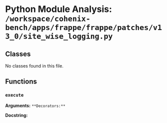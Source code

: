 # Python Module Analysis: `/workspace/cohenix-bench/apps/frappe/frappe/patches/v13_0/site_wise_logging.py`

## Classes

No classes found in this file.


## Functions

### `execute`
**Arguments:** ``
**Decorators:** ``

**Docstring:**
```

```

